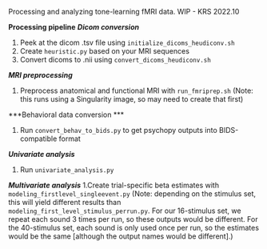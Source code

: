Processing and analyzing tone-learning fMRI data. WIP - KRS 2022.10

**Processing pipeline**
***Dicom conversion***
1. Peek at the dicom .tsv file  using `initialize_dicoms_heudiconv.sh`
2. Create `heuristic.py` based on your MRI sequences
3. Convert dicoms to .nii using `convert_dicoms_heudiconv.sh`

***MRI preprocessing***
1. Preprocess anatomical and functional MRI with `run_fmriprep.sh` 
(Note: this runs using a Singularity image, so may need to create that first)

***Behavioral data conversion ***
1. Run `convert_behav_to_bids.py` to get psychopy outputs into BIDS-compatible format

***Univariate analysis***
1. Run `univariate_analysis.py`

***Multivariate analysis***
1.Create trial-specific beta estimates with `modeling_firstlevel_singleevent.py` 
(Note: depending on the stimulus set, this will yield different results than `modeling_first_level_stimulus_perrun.py`. 
For our 16-stimulus set, we repeat each sound 3 times per run, so these outputs would be different. 
For the 40-stimulus set, each sound is only used once per run, so the estimates would be the same 
 [although the output names would be different].)
